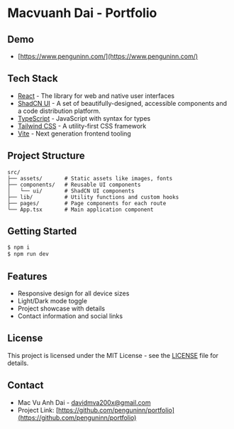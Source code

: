 # Macvuanh Dai - Portfolio

## Demo

- [https://www.penguninn.com/](https://www.penguninn.com/)

## Tech Stack

- [React](https://react.dev/) - The library for web and native user interfaces
- [ShadCN UI](https://ui.shadcn.com/) - A set of beautifully-designed, accessible components and a code distribution platform.
- [TypeScript](https://www.typescriptlang.org/) - JavaScript with syntax for types
- [Tailwind CSS](https://tailwindcss.com/) - A utility-first CSS framework
- [Vite](https://vitejs.dev/) - Next generation frontend tooling

## Project Structure

```
src/
├── assets/       # Static assets like images, fonts
├── components/   # Reusable UI components
│   └── ui/       # ShadCN UI components
├── lib/          # Utility functions and custom hooks
├── pages/        # Page components for each route
└── App.tsx       # Main application component
```

## Getting Started

```bash
$ npm i
$ npm run dev
```

## Features

- Responsive design for all device sizes
- Light/Dark mode toggle
- Project showcase with details
- Contact information and social links

## License

This project is licensed under the MIT License - see the [LICENSE](LICENSE) file for details.

## Contact

- Mac Vu Anh Dai - [davidmva200x@gmail.com](mailto:davidmva200x@gmail.com)
- Project Link: [https://github.com/penguninn/portfolio](https://github.com/penguninn/portfolio)